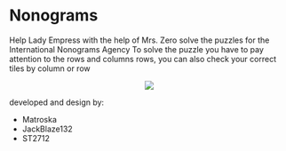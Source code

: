 # Nonograms
Help Lady Empress with the help of Mrs. Zero solve the puzzles for the International Nonograms Agency
To solve the puzzle you have to pay attention to the rows and columns rows, you can also check your correct tiles by column or row

<p align="center"><image src="https://user-images.githubusercontent.com/63567815/187064239-5be11672-3e2d-4638-b11b-de7d8a0d2168.png"</p>

developed and design by:
- Matroska
- JackBlaze132
- ST2712



